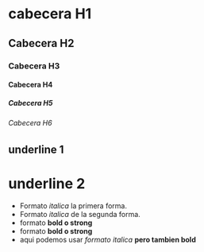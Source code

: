 # cabecera H1 
## Cabecera H2
### Cabecera H3
#### Cabecera H4
##### Cabecera H5
###### Cabecera H6

underline 1
------------

underline 2
===========

- Formato *italica* la primera forma.
- Formato _italica_ de la segunda forma.
- formato **bold o strong**
- formato __bold o strong__
- aqui podemos usar *formato italica* **pero tambien bold**
 